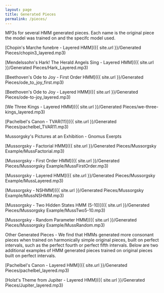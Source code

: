 ```yaml
---
layout: page
title: Generated Pieces
permalink: /pieces/
---
```

MP3s for several HMM generated pieces. Each name is the original piece the model was trained on and the specifc model used.

[Chopin's Marche funebre - Layered HMM]({{ site.url }}/Generated Pieces/chopin3_layered.mp3)

[Mendelssohn's Hark! The Herald Angels Sing - Layered HMM]({{ site.url }}/Generated Pieces/Hark_Layered.mp3)

[Beethoven's Ode to Joy - First Order HMM]({{ site.url }}/Generated Pieces/ode_to_joy_first.mp3)

[Beethoven's Ode to Joy - Layered HMM]({{ site.url }}/Generated Pieces/ode-to-joy_layered.mp3)

[We Three Kings - Layered HMM]({{ site.url }}/Generated Pieces/we-three-kings_layered.mp3)

[Pachelbel's Canon - TVAR(11)]({{ site.url }}/Generated Pieces/pachelbel_TVAR11.mp3)

Mussorgsky's Pictures at an Exhibition - Gnomus Exerpts

[Mussorgsky - Factorial HMM]({{ site.url }}/Generated Pieces/Mussorgsky Example/MussFactorial.mp3)

[Mussorgsky - First Order HMM]({{ site.url }}/Generated Pieces/Mussorgsky Example/MussFirstOrder.mp3)

[Mussorgsky - Layered HMM]({{ site.url }}/Generated Pieces/Mussorgsky Example/MussLayered.mp3)

[Mussorgsky - NSHMM]({{ site.url }}/Generated Pieces/Mussorgsky Example/MussNSHMM.mp3)

[Mussorgsky - Two Hidden States HMM (5-10)]({{ site.url }}/Generated Pieces/Mussorgsky Example/MussTwo5-10.mp3)

[Mussorgsky - Random Parameter HMM]({{ site.url }}/Generated Pieces/Mussorgsky Example/MussRandom.mp3)

Other Generated Pieces - We find that HMMs generated more consonant pieces when trained on harmonically simple original pieces, built on perfect intervals, such as the perfect fourth or perfect fifth intervals. Below are two additional examples of HMM generated pieces trained on original pieces built on perfect intervals.

[Pachelbel's Canon - Layered HMM]({{ site.url }}/Generated Pieces/pachelbel_layered.mp3)

[Holst's Theme from Jupiter - Layered HMM]({{ site.url }}/Generated Pieces/Jupiter_layered.mp3)
